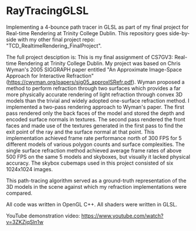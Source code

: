# RayTracingGLSL
Implementing a 4-bounce path tracer in GLSL as part of my final project for Real-time Rendering at Trinity College Dublin. This repository goes side-by-side with my other final project repo: "TCD_RealtimeRendering_FinalProject".

The full project desciption is: This is my final assignment of CS7GV3: Real-time Rendering at Trinity College Dublin. My project was based on Chris Wyman's 2005 SIGGRAPH paper entitled  "An Approximate Image-Space Approach for Interactive Refraction" (https://cwyman.org/papers/sig05_approxISRefr.pdf). Wyman proposed a method to perform refraction through two surfaces which provides a far more physically accurate rendering of light refraction through convex 3D models than the trivial and widely adopted one-surface refraction method. I implemented a two-pass rendering approach to Wyman's paper. The first pass rendered only the back faces of the model and stored the depth and encoded surface normals in textures. The second pass rendered the front faces and made use of the textures generated in the first pass to find the exit point of the ray and the surface normal at that point. This implementation achieved frame rate performance north of 300 FPS for 5 different models of various polygon counts and surface complexities. The single surface refraction method achieved average frame rates of above 500 FPS on the same 5 models and skyboxes, but visually it lacked physical accuracy. The skybox cubemaps used in this project consisted of six 1024x1024 images.

This path-tracing algorithm served as a ground-truth representation of the 3D models in the scene against which my refraction implementations were compared.

All code was written in OpenGL C++. All shaders were written in GLSL.

YouTube demonstration video: https://www.youtube.com/watch?v=3ZKZjqSln1w
